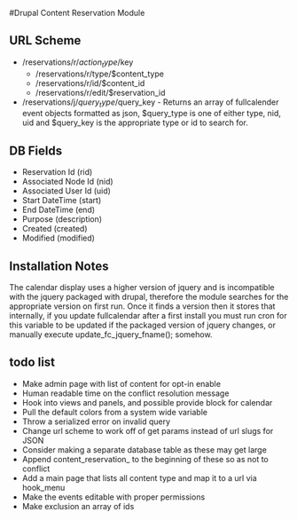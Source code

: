 #Drupal Content Reservation Module

## URL Scheme
* /reservations/r/$action_type/$key
	* /reservations/r/type/$content_type
	* /reservations/r/id/$content_id
	* /reservations/r/edit/$reservation_id
* /reservations/j/$query_type/$query_key - Returns an array of fullcalender event objects formatted as json, $query_type is one of either type, nid, uid and $query_key is the appropriate type or id to search for.

## DB Fields
* Reservation Id (rid)
* Associated Node Id (nid)
* Associated User Id (uid)
* Start DateTime (start)
* End DateTime (end)
* Purpose (description)
* Created (created)
* Modified (modified)

## Installation Notes
The calendar display uses a higher version of jquery and is incompatible with 
the jquery packaged with drupal, therefore the module searches for the appropriate
version on first run. Once it finds a version then it stores that internally,
if you update fullcalendar after a first install you must run cron for this
variable to be updated if the packaged version of jquery changes, or manually
execute update_fc_jquery_fname(); somehow.

## todo list
* Make admin page with list of content for opt-in enable
* Human readable time on the conflict resolution message
* Hook into views and panels, and possible provide block for calendar
* Pull the default colors from a system wide variable
* Throw a serialized error on invalid query
* Change url scheme to work off of get params instead of url slugs for JSON
* Consider making a separate database table as these may get large
* Append content_reservation_ to the beginning of these so as not to conflict
* Add a main page that lists all content type and map it to a url via hook_menu
* Make the events editable with proper permissions
* Make exclusion an array of ids
